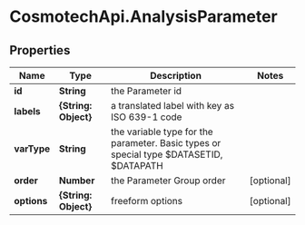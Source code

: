 # CosmotechApi.AnalysisParameter

## Properties

Name | Type | Description | Notes
------------ | ------------- | ------------- | -------------
**id** | **String** | the Parameter id | 
**labels** | **{String: Object}** | a translated label with key as ISO 639-1 code | 
**varType** | **String** | the variable type for the parameter. Basic types or special type $DATASETID, $DATAPATH | 
**order** | **Number** | the Parameter Group order | [optional] 
**options** | **{String: Object}** | freeform options | [optional] 


